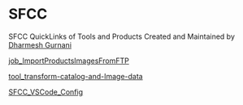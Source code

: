 # SFCC
SFCC QuickLinks of Tools and Products Created and Maintained by [Dharmesh Gurnani](https://github.com/dharmeshgurnani)

[job_ImportProductsImagesFromFTP](https://github.com/dharmeshgurnani/SFCC-job_ImportProductsImagesFromFTP)

[tool_transform-catalog-and-Image-data](https://github.com/dharmeshgurnani/SFCC-tool_transform-catalog-and-Image-data)

[SFCC_VSCode_Config](https://github.com/dharmeshgurnani/SFCC-My_SFCC_VSCode_Config)
